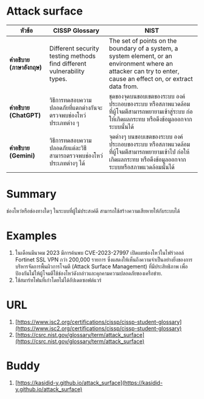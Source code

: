 # Attack surface

| **หัวข้อ**               | **CISSP Glossary**                                                                                                       | **NIST**                                                                                                                                                            |
|--------------------------|--------------------------------------------------------------------------------------------------------------------------|--------------------------------------------------------------------------------------------------------------------------------------------------------------------|
| **คำอธิบาย (ภาษาอังกฤษ)** | Different security testing methods find different vulnerability types.                                                   | The set of points on the boundary of a system, a system element, or an environment where an attacker can try to enter, cause an effect on, or extract data from.   |
| **คำอธิบาย (ChatGPT)**   | วิธีการทดสอบความปลอดภัยที่แตกต่างกันจะตรวจพบช่องโหว่ประเภทต่าง ๆ                                                      | ชุดของจุดบนขอบเขตของระบบ องค์ประกอบของระบบ หรือสภาพแวดล้อม ที่ผู้โจมตีสามารถพยายามเข้าสู่ระบบ ก่อให้เกิดผลกระทบ หรือดึงข้อมูลออกจากระบบนั้นได้               |
| **คำอธิบาย (Gemini)**    | วิธีการทดสอบความปลอดภัยแต่ละวิธี สามารถตรวจพบช่องโหว่ประเภทต่างๆ ได้                                                  | จุดต่างๆ บนขอบเขตของระบบ องค์ประกอบของระบบ หรือสภาพแวดล้อม ที่ผู้โจมตีสามารถพยายามเข้าไป ก่อให้เกิดผลกระทบ หรือดึงข้อมูลออกจากระบบหรือสภาพแวดล้อมนั้นได้      |



# Summary 

  ช่องโหว่หรือช่องทางใดๆ ในระบบที่ผู้ไม่ประสงค์ดี สามารถใช้สร้างความเสียหายให้กับระบบได้

# Examples

  1. ในเดือนมีนาคม 2023 มีการค้นพบ CVE-2023-27997 เปิดเผยช่องโหว่ในไฟร์วอลล์ Fortinet SSL VPN กว่า 200,000 รายการ ซึ่งแสดงให้เห็นถึงความจำเป็นอย่างยิ่งของการบริหารจัดการพื้นผิวการโจมตี (Attack Surface Management) ที่มีประสิทธิภาพ เพื่อป้องกันไม่ให้ผู้โจมตีใช้ช่องโหว่ดังกล่าวและคุกคามความปลอดภัยของเครือข่าย.
  2. ใช้สมาร์ทโฟนที่เก่าโดยไม่ได้อัปเดตซอฟต์แวร์

# URL

 1. [https://www.isc2.org/certifications/cissp/cissp-student-glossary](https://www.isc2.org/certifications/cissp/cissp-student-glossary)
 2. [https://csrc.nist.gov/glossary/term/attack_surface](https://csrc.nist.gov/glossary/term/attack_surface)
# Buddy

 1. [https://kasidid-y.github.io/attack_surface](https://kasidid-y.github.io/attack_surface)
